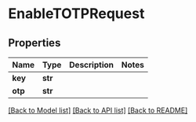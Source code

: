# EnableTOTPRequest


## Properties

Name | Type | Description | Notes
------------ | ------------- | ------------- | -------------
**key** | **str** |  | 
**otp** | **str** |  | 

[[Back to Model list]](../#documentation-for-models) [[Back to API list]](../#documentation-for-api-endpoints) [[Back to README]](../)


